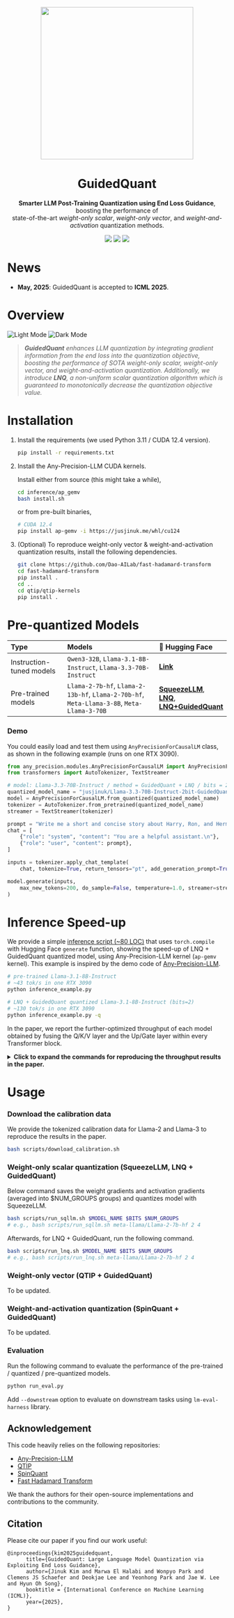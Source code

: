 <p align=center>
<div align=center>
<img src="assets/guidedquant-logo.png" width=350>
</div>
<h1 align="center">GuidedQuant</h1>
</p>
<p align="center"><b>Smarter LLM Post-Training Quantization using End Loss Guidance</b>, boosting the performance of <br> state-of-the-art <i>weight-only scalar</i>, <i>weight-only vector</i>, and <i>weight-and-activation</i> quantization methods.</p>
<p align="center">
<a href="https://arxiv.org/abs/2505.07004"><img src="https://img.shields.io/badge/arXiv-2505.07004-b31b1b.svg"></a>
<a href="./LICENSE"><img src="https://img.shields.io/badge/License-MIT-yellow"></a>
<a href="https://jusjinuk.me/blog/guidedquant/"><img src="https://img.shields.io/badge/Blog-GuidedQuant-blue"></a>
</p>

# News
- **May, 2025**: GuidedQuant is accepted to **ICML 2025**.

# Overview
![Light Mode](assets/objective-light.png#gh-light-mode-only)
![Dark Mode](assets/objective-dark.png#gh-dark-mode-only)

> *<b>GuidedQuant</b> enhances LLM quantization by integrating gradient information from the end loss into the quantization objective, boosting the performance of SOTA weight-only scalar, weight-only vector, and weight-and-activation quantization. Additionally, we introduce <b>LNQ</b>, a non-uniform scalar quantization algorithm which is guaranteed to monotonically decrease the quantization objective value.*

# Installation 

1. Install the requirements (we used Python 3.11 / CUDA 12.4 version).
      ```bash
      pip install -r requirements.txt
      ```
2. Install the Any-Precision-LLM CUDA kernels.

      Install either from source (this might take a while),
      ```bash
      cd inference/ap_gemv
      bash install.sh
      ```
      or from pre-built binaries,
      ```bash
      # CUDA 12.4
      pip install ap-gemv -i https://jusjinuk.me/whl/cu124
      ```
3. (Optional) To reproduce weight-only vector & weight-and-activation quantization results, install the following dependencies.
      ```bash
      git clone https://github.com/Dao-AILab/fast-hadamard-transform 
      cd fast-hadamard-transform
      pip install .
      cd ..
      cd qtip/qtip-kernels
      pip install .
      ```


# Pre-quantized Models

| Type | Models | 🤗 Hugging Face |
|:---|:---|:---|
| Instruction-tuned models        | `Qwen3-32B`, `Llama-3.1-8B-Instruct`, `Llama-3.3-70B-Instruct` | **[Link](https://huggingface.co/collections/jusjinuk/instruction-tuned-models-guidedquant-68334269c44cd3eb21f7bd61)** |
|Pre-trained models | `Llama-2-7b-hf`, `Llama-2-13b-hf`, `Llama-2-70b-hf`, `Meta-Llama-3-8B`, `Meta-Llama-3-70B` | **[SqueezeLLM](https://huggingface.co/collections/jusjinuk/guidedquant-squeezellm-682ca2b6d71351d9bd94e94d)**, <br> **[LNQ](https://huggingface.co/collections/jusjinuk/guidedquant-lnq-682c879c799d0ba767b57216)**, <br> **[LNQ+GuidedQuant](https://huggingface.co/collections/jusjinuk/guidedquant-lnq-gquant-682c89b60907f4a88caf6fa3)** |

### Demo

You could easily load and test them using `AnyPrecisionForCausalLM` class, as shown in the following example (runs on one RTX 3090).

```python
from any_precision.modules.AnyPrecisionForCausalLM import AnyPrecisionForCausalLM
from transformers import AutoTokenizer, TextStreamer

# model: Llama-3.3-70B-Instruct / method = GuidedQuant + LNQ / bits = 2 / num_groups = 1
quantized_model_name = "jusjinuk/Llama-3.3-70B-Instruct-2bit-GuidedQuant-LNQ"
model = AnyPrecisionForCausalLM.from_quantized(quantized_model_name)
tokenizer = AutoTokenizer.from_pretrained(quantized_model_name)
streamer = TextStreamer(tokenizer)

prompt = "Write me a short and concise story about Harry, Ron, and Hermione.\n"
chat = [
    {"role": "system", "content": "You are a helpful assistant.\n"},
    {"role": "user", "content": prompt},
]

inputs = tokenizer.apply_chat_template(
    chat, tokenize=True, return_tensors="pt", add_generation_prompt=True).to(model.device)

model.generate(inputs, 
    max_new_tokens=200, do_sample=False, temperature=1.0, streamer=streamer, pad_token_id=tokenizer.eos_token_id
)
```

# Inference Speed-up

We provide a simple [inference script (~80 LOC)](./inference_example.py) that uses `torch.compile` with Hugging Face `generate` function, showing the speed-up of LNQ + GuidedQuant quantized model, using Any-Precision-LLM kernel (`ap-gemv` kernel). This example is inspired by the demo code of [Any-Precision-LLM](https://github.com/SNU-ARC/any-precision-llm).
```bash
# pre-trained Llama-3.1-8B-Instruct
# ~43 tok/s in one RTX 3090
python inference_example.py

# LNQ + GuidedQuant quantized Llama-3.1-8B-Instruct (bits=2)
# ~130 tok/s in one RTX 3090
python inference_example.py -q
```

In the paper, we report the further-optimized throughput of each model obtained by fusing the Q/K/V layer and the Up/Gate layer within every Transformer block.

<details>
<summary><b>Click to expand the commands for reproducing the throughput results in the paper.</b></summary>
First, do `cd inference/`, and then

1. For quantized models, run
      ```bash
      python sqllm_llama_convert_fuse.py --ckpt_dir <path_to_quantized_ckpt> --bitwidth <bitwidth>
      python generate.py --compile 2 --num_samples 5 \
            --model_name ${model} --bitwidth ${BITWIDTH} --dtype "float16" \
            --checkpoint_path ${checkpoint_path} \
            --backend ap --max_new_tokens 100
      ```

2. For pre-trained models (without quantization), run
      ```bash
      python pt_llama_convert_fuse.py --ckpt_dir <save_path> --model_name <huggingface_model_name>
      python generate.py --compile 2 --num_samples 5 \
            --model_name ${model} --bitwidth 16 --dtype "float16" \
            --checkpoint_path ${checkpoint_path} \
            --max_new_tokens 100
      ```
</details>

# Usage

### Download the calibration data
We provide the tokenized calibration data for Llama-2 and Llama-3 to reproduce the results in the paper.
```bash
bash scripts/download_calibration.sh
```


### Weight-only scalar quantization (SqueezeLLM, LNQ + GuidedQuant)
Below command saves the weight gradients and activation gradients (averaged into $NUM_GROUPS groups) and quantizes model with SqueezeLLM.
```bash
bash scripts/run_sqllm.sh $MODEL_NAME $BITS $NUM_GROUPS
# e.g., bash scripts/run_sqllm.sh meta-llama/Llama-2-7b-hf 2 4
```
<!-- **Note**:  -->

Afterwards, for LNQ + GuidedQuant, run the following command.
```bash
bash scripts/run_lnq.sh $MODEL_NAME $BITS $NUM_GROUPS
# e.g., bash scripts/run_lnq.sh meta-llama/Llama-2-7b-hf 2 4
```
<!-- **Note**:  -->


### Weight-only vector (QTIP + GuidedQuant)

To be updated.

### Weight-and-activation quantization (SpinQuant + GuidedQuant)

To be updated.



### Evaluation

Run the following command to evaluate the performance of the pre-trained / quantized / pre-quantized models.
```bash
python run_eval.py
```

Add `--downstream` option to evaluate on downstream tasks using `lm-eval-harness` library.




## Acknowledgement
This code heavily relies on the following repositories:
- [Any-Precision-LLM](https://github.com/SNU-ARC/any-precision-llm)
- [QTIP](https://github.com/Cornell-RelaxML/qtip)
- [SpinQuant](https://github.com/facebookresearch/SpinQuant)
- [Fast Hadamard Transform](https://github.com/Dao-AILab/fast-hadamard-transform)

We thank the authors for their open-source implementations and contributions to the community.

## Citation

Please cite our paper if you find our work useful:

```
@inproceedings{kim2025guidedquant,
      title={GuidedQuant: Large Language Model Quantization via Exploiting End Loss Guidance}, 
      author={Jinuk Kim and Marwa El Halabi and Wonpyo Park and Clemens JS Schaefer and Deokjae Lee and Yeonhong Park and Jae W. Lee and Hyun Oh Song},
      booktitle = {International Conference on Machine Learning (ICML)},
      year={2025},
}
```



